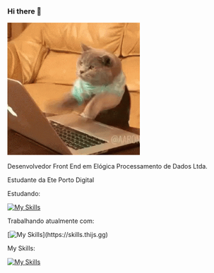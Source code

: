### Hi there 👋
![](https://github.com/denysleo/denysleo/blob/main/68747470733a2f2f6d656469612e67697068792e636f6d2f6d656469612f4c6d4e77724268656a6b4b394546503530342f67697068792e676966.gif)

Desenvolvedor Front End em Elógica Processamento de Dados Ltda.

Estudante da Ete Porto Digital

Estudando:

[![My Skills](https://skillicons.dev/icons?i=react,nodejs,docker)](https://skillicons.dev)

Trabalhando atualmente com:

[![My Skills](https://skills.thijs.gg/icons?i=ts,angular,)](https://skills.thijs.gg)

My Skills:

[![My Skills](https://skills.thijs.gg/icons?i=js,html,css,java,c#)](https://skills.thijs.gg)
